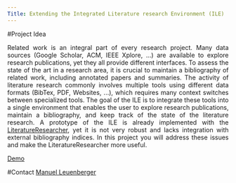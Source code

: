 ```yaml
---
Title: Extending the Integrated Literature research Environment (ILE)
---
```


#Project Idea

<div align="justify">

Related work is an integral part of every research project.
Many data sources (Google Scholar, ACM, IEEE Xplore, ...) are available to explore research publications, yet they all provide different interfaces.
To assess the state of the art in a research area, it is crucial to maintain a bibliography of related work, including annotated papers and summaries.
The activity of literature research commonly involves multiple tools using different data formats (BibTex, PDF, Websites, ...), which requires many context switches between specialized tools.
The goal of the ILE is to integrate these tools into a single environment that enables the user to explore research publications, maintain a bibliography, and keep track of the state of the literature research.
A prototype of the ILE is already implemented with the [LiteratureResearcher](https://github.com/maenu/LiteratureResearcher), yet it is not very robust and lacks integration with external bibliography indices.
In this project you will address these issues and make the LiteratureResearcher more useful.

[Demo](https://youtu.be/EcK3Pt_WnEw)

</div>

#Contact
[Manuel Leuenberger](%base_url%/staff/ManuelLeuenberger)
